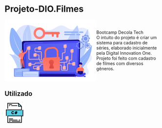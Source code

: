 # Projeto-DIO.Filmes

<div style="display: flex; align-items: center;">
  <img src="https://github.com/Caio-Ruiz-Romanato/Projeto-DIO.Filmes/blob/main/20945479.jpg?raw=true" alt="Projeto-DIO.Filmes Logo" width="300">
  
  <p>
    Bootcamp Decola Tech
    <br>
    O intuito do projeto é criar um sistema para cadastro de séries, elaborado inicialmente pela Digital Innovation One.
    <br>
    Projeto foi feito com cadastro de filmes com diversos gêneros.
  </p>
</div>

## Utilizado

<img align="left" src="https://github.com/Caio-Ruiz-Romanato/Projeto-DIO.Filmes/blob/main/C%23.png?raw=true" alt="C# Logo" width="65">
